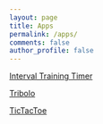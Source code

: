 ```yaml
---
layout: page
title: Apps
permalink: /apps/
comments: false
author_profile: false
---
```


[Interval Training Timer](https://quentinduval.github.io/interval-training/index.html)

[Tribolo](https://quentinduval.github.io/tribolo/index.html)

[TicTacToe](https://quentinduval.github.io/tictactoe/index.html)
